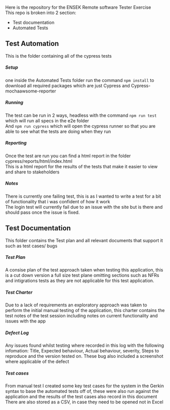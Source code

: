 Here is the repository for the ENSEK Remote software Tester Exercise </br >
This repo is broken into 2 section:
 - Test documentation
 - Automated Tests


## Test Automation
This is the folder containing all of the cypress tests

##### Setup
one inside the Automated Tests folder run the command `npm install` to download all required packages
which are just Cypress and Cypress-mochaawsome-reporter

##### Running
The test can be run in 2 ways, headless with the command `npm run test` which will run all specs in the e2e folder </br>
And `npm run cypress` which will open the cypress runner so that you are able to see what the tests are doing when they run

##### Reporting
Once the test are run you can find a html report in the folder cypress/reports/html/index.html </br>
This is a html report for the results of the tests that make it easier to view and share to stakeholders

##### Notes
There is currently one failing test, this is as I wanted to write a test for a bit of functionality that i was confident of how it work </br>
The login test will currently fail due to an issue with the site but is there and should pass once the issue is fixed.

## Test Documentation
 This folder contains the Test plan and all relevant documents that support it such as test cases/ bugs
 
##### Test Plan
A consise plan of the test approach taken when testing this application, this is a cut down version a full size test plane omitting sections such as NFRs and intigrations tests as they are not applicable for this test application.

##### Test Charter
Due to a lack of requirements an exploratory approach was taken to perform the initial manual testing of the application, this charter contains the test notes of the test session including notes on current functionality and issues with the app

##### Defect Log
Any issues found whilst testing where recorded in this log with the following infomation: Title, Expected behaviour, Actual behaviour, severity, Steps to reproduce and the version tested on. These bug also included a screenshot where applicable of the defect 

##### Test cases
From manual test I created some key test cases for the system in the Gerkin syntax to base the automated tests off of, these were also run against the application and the results of the test cases also record in this document
There are also stored as a CSV, in case they need to be opened not in Excel
